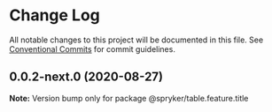# Change Log

All notable changes to this project will be documented in this file.
See [Conventional Commits](https://conventionalcommits.org) for commit guidelines.

## 0.0.2-next.0 (2020-08-27)

**Note:** Version bump only for package @spryker/table.feature.title

